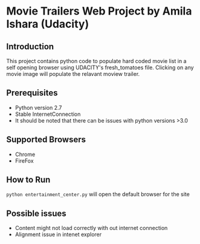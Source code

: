# Movie Trailers Web Project by Amila Ishara (Udacity)

## Introduction
This project contains python code to populate hard coded movie list in a self opening browser  using UDACITY's fresh_tomatoes file. Clicking on any movie image will populate the relavant moview trailer.

## Prerequisites
* Python version 2.7
* Stable InternetConnection
* It should be noted that there can be issues with python versions >3.0

## Supported Browsers
* Chrome
* FireFox

## How to Run
`python entertainment_center.py` will open the default browser for the site

## Possible issues
* Content might not load correctly with out internet connection
* Alignment issue in intenet explorer